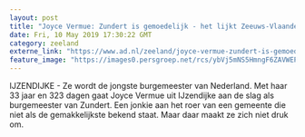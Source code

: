 ```yaml
---
layout: post
title: "Joyce Vermue: Zundert is gemoedelijk - het lijkt Zeeuws-Vlaanderen wel"
date: Fri, 10 May 2019 17:30:22 GMT
category: zeeland
externe_link: "https://www.ad.nl/zeeland/joyce-vermue-zundert-is-gemoedelijk-het-lijkt-zeeuws-vlaanderen-wel~a8da4012/"
feature_image: "https://images0.persgroep.net/rcs/ybVj5mNS5HmngF6ZAVWEP7l9YfQ/diocontent/147750641/_fitwidth/400/?appId=21791a8992982cd8da851550a453bd7f&quality=0.7"
---
```


IJZENDIJKE - Ze wordt de jongste burgemeester van Nederland. Met haar 33 jaar en 323 dagen gaat Joyce Vermue uit IJzendijke aan de slag als burgemeester van Zundert. Een jonkie aan het roer van een gemeente die niet als de gemakkelijkste bekend staat. Maar daar maakt ze zich niet druk om.
